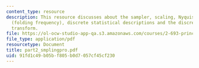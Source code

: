 ```yaml
---
content_type: resource
description: This resource discusses about the sampler, scaling, Nyquist frequency
  (folding frequency), discrete statistical descriptions and the discrete fourier
  transform.
file: https://ol-ocw-studio-app-qa.s3.amazonaws.com/courses/2-693-principles-of-oceanographic-instrument-systems-sensors-and-measurements-13-998-spring-2004/91fd1c49b05bf805b0d7057cf45cf230_part2_smplingpro.pdf
file_type: application/pdf
resourcetype: Document
title: part2_smplingpro.pdf
uid: 91fd1c49-b05b-f805-b0d7-057cf45cf230
---
```

